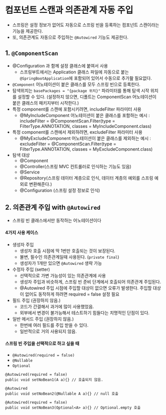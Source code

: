 # 컴포넌트 스캔과 의존관계 자동 주입
 * 스프링은 설정 정보가 없어도 자동으로 스프링 빈을 등록하는 컴포넌트 스캔이라는 기능을 제공한다.
 * 또, 의존관계도 자동으로 주입하는 `@Autowired` 기능도 제공한다.

## 1. `@ComponentScan`
 * @Configuration 과 함께 설정 클래스에 붙여서 사용
    * 스프링부트에서는 Application 클래스 파일에 자동으로 붙는 `@SpringBootApplication`에 포함되어 있어서 수동으로 추가핦 필요없다.
 * `@Component` 어노테이션이 붙은 클래스를 모두 스프링 빈으로 등록한다.
 * 탐색위치는 `basePackages = "{package 위치}"` 파라미터를 통해 탐색 시작 위치를 설정할 수 있다. (설정하지 않으면, 디폴트는 ComponentScan 어노테이션이 붙은 클래스의 패키지부터 시작한다.)
 * 특정 component를 스캔에 포함시키려면, includeFilter 파라미터 사용
    * @MyIncludeComponent 어노테이션이 붙은 클래스를 포함하는 예시 : includeFilter = @ComponentScan.Filter(type = FilterType.ANNOTATION, classes = MyIncludeComponent.class)
 * 특정 component를 스캔에서 제외하려면, excludeFilter 파라미터 사용
    * @MyExcludeComponent 어노테이션이 붙은 클래스를 제외하는 예시 : excludeFilter = @ComponentScan.Filter(type = FilterType.ANNOTATION, classes = MyExcludeComponent.class)
 * 탐색 대상
    * @Component
    * @Controller(스프링 MVC 컨트롤러로 인식하는 기능도 있음)
    * @Service
    * @Repository(스프링 데이터 계층으로 인식, 데이터 계층의 예외를 스프링 예외로 변환해준다.)
    * @Configuration (스프링 설정 정보로 인식)


## 2. 의존관계 주입 with `@Autowired`
 * 스프링 빈 클래스에서만 동작하는 어노테이션이다

#### 4가지 사용 케이스
 * 생성자 주입
    * 생성자 호출 시점에 딱 1번만 호출되는 것이 보장된다.
    * 불변, 필수인 의존관계일때 사용된다. (`private final`)
    * 생성자가 1개만 있으면 `@Autowired` 생략 가능
 * 수정자 주입 (setter)
    * 선택적으로 가변 가능성이 있는 의존관계에 사용
    * 생성자 주입과 비슷하게, 스프링 빈 준비 단계에서 호출되어 의존관계 주입된다.
    * @Autowired 주입 시점에 주입할 대상이 없으면 오류가 발생한다. 주입할 대상이 없어도 동작하게 하려면 required = false 설정 필요
 * 필드 주입 (권장하지 않음.)
    * 코드가 간결해서 과거에 많이 사용했었음.
    * 외부에서 변경이 불가능해서 테스트하기 힘들다는 치명적인 단점이 있다. 
 * 일반 메서드 주입 (권장하지 않음.)
    * 한번에 여러 필드를 주입 받을 수 있다.
    * 일반적으로 거의 사용되지 않음.

#### 스프링 빈 주입을 선택적으로 하고 싶을 때
 *  `@Autowired(required = false)`
 *  `@Nullable`
 *  `Optional`

```
@Autowired(required = false)
public void setNoBean1(A a){} // 호출되지 않음.

@Autowired
public void setNoBean2(@Nullable A a){} // null 호출

@Autowired(required = false)
public void setNoBean3(Optional<A> a){} // Optional.empty 호출

```


